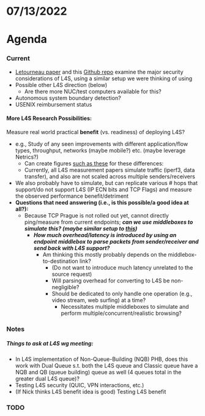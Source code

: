 # 07/13/2022

# Agenda

### Current

* [Letourneau paper](https://ieeexplore.ieee.org/document/9615534) and this [Github repo](https://github.com/heistp/sce-l4s-bakeoff) examine the major security considerations of L4S, using a similar setup we were thinking of using
* Possible other L4S direction (below)
  * Are there more NUC/test computers available for this?
* Autonomous system boundary detection?
* USENIX reimbursement status

#### More L4S Research Possibilities:

Measure real world practical **benefit** (vs. readiness) of deploying L4S?

- e.g., Study of any seen improvements with different application/flow types, throughput, networks (maybe mobile?) etc. (maybe leverage Netrics?)
  - Can create figures [such as these](https://huitema.wordpress.com/2022/07/05/a-low-latency-internet-with-l4s/) for these differences:
  - Currently, all L4S measurement papers simulate traffic (iperf3, data transfer), and also are not scaled across multiple senders/receivers
- We also probably have to simulate, but can replicate various # hops that support/do not support L4S (IP ECN bits and TCP Flags) and measure the observed performance benefit/detriment
- **Questions that need answering (i.e., is this possible/a good idea at all?):**
  - Because TCP Prague is not rolled out yet, cannot directly ping/measure from current endpoints; ***can we use middleboxes to simulate this? (maybe similar setup to [this](https://www.ietf.org/proceedings/96/slides/slides-96-l4s-4.pdf))*** 
    - ***How much overhead/latency is introduced by using an endpoint middlebox to parse packets from sender/receiver and send back with L4S support?***
      - Am thinking this mostly probably depends on the middlebox-to-destination link?
        - (Do not want to introduce much latency unrelated to the source request)
        - Will parsing overhead for converting to L4S be non-negligible? 
        - Should be dedicated to only handle one operation (e.g., video stream, web surfing) at a time?
          - Necessitates multiple middleboxes to simulate and perform multiple/concurrent/realistic browsing?

### Notes

##### Things to ask at L4S wg meeting:

* In L4S implementation of Non-Queue-Building (NQB) PHB, does this work with Dual Queue s.t. both the L4S queue and Classic queue have a NQB and QB (queue building) queue as well (4 queues total in the greater dual L4S queue)?
* Testing L4S security (QUIC, VPN interactions, etc.)
* (If Nick thinks L4S benefit idea is good) Testing L4S benefit

### TODO
